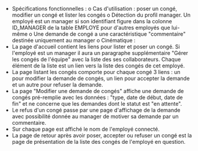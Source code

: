-	Spécifications fonctionnelles :
o	Cas d'utilisation : poser un congé, modifier un congé et lister les congés
o	Détection du profil manager. Un employé est un manager si son identifiant figure dans la colonne ID\_MANAGER de la table EMPLOYE pour d'autres employés que lui-même
o	Une demande de congé a une caractéristique "commentaire" destinée uniquement au manager
o	Cinématique :
-	La page d'accueil contient les liens pour lister et poser un congé. Si l'employé est un manager il aura un paragraphe supplémentaire "Gérer les congés de l'équipe" avec la liste des ses collaborateurs. Chaque élément de la liste est un lien vers la liste des congés de cet employé.
-	La page listant les congés comporte pour chaque congé 3 liens : un pour modifier la demande de congés, un lien pour accepter la demande et un autre pour refuser la demande.
-	La page "Modifier une demande de congés" affiche une demande de congés pré-remplie avec les données : "type, date de début, date de fin" et ne concerne que les demandes dont le statut est "en attente".
-	Le refus d'un congé passe par une page d'affichage de la demande avec possibilité donnée au manager de motiver sa demande par un commentaire.
-	Sur chaque page est affiché le nom de l'employé connecté.
-	La page de retour après avoir poser, accepter ou refuser un congé est la page de présentation de la liste des congés de l'employé en question.
